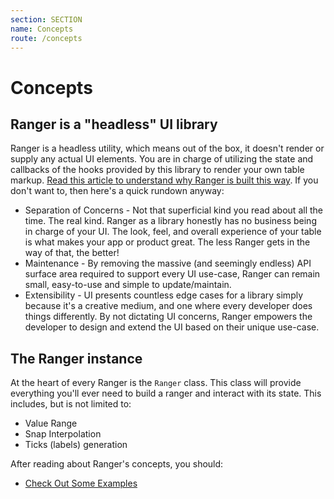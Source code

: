 ```yaml
---
section: SECTION
name: Concepts
route: /concepts
---
```


# Concepts

## Ranger is a "headless" UI library

Ranger is a headless utility, which means out of the box, it doesn't render or supply any actual UI elements. You are in charge of utilizing the state and callbacks of the hooks provided by this library to render your own table markup. [Read this article to understand why Ranger is built this way](https://www.merrickchristensen.com/articles/headless-user-interface-components/). If you don't want to, then here's a quick rundown anyway:

- Separation of Concerns - Not that superficial kind you read about all the time. The real kind. Ranger as a library honestly has no business being in charge of your UI. The look, feel, and overall experience of your table is what makes your app or product great. The less Ranger gets in the way of that, the better!
- Maintenance - By removing the massive (and seemingly endless) API surface area required to support every UI use-case, Ranger can remain small, easy-to-use and simple to update/maintain.
- Extensibility - UI presents countless edge cases for a library simply because it's a creative medium, and one where every developer does things differently. By not dictating UI concerns, Ranger empowers the developer to design and extend the UI based on their unique use-case.

## The Ranger instance

At the heart of every Ranger is the `Ranger` class. This class will provide everything you'll ever need to build a ranger and interact with its state. This includes, but is not limited to:

- Value Range
- Snap Interpolation
- Ticks (labels) generation

After reading about Ranger's concepts, you should:
- [Check Out Some Examples](./examples)
